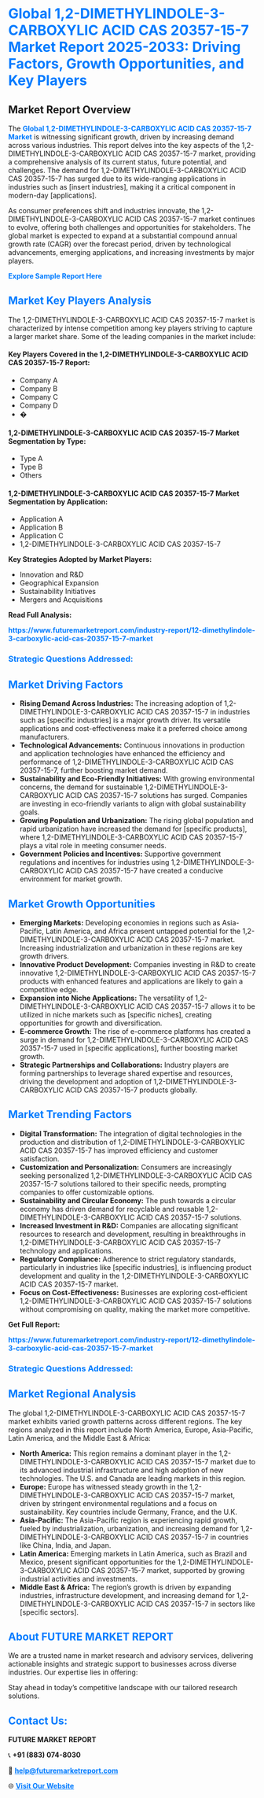 <h1 style="color: #007BFF;">Global 1,2-DIMETHYLINDOLE-3-CARBOXYLIC ACID CAS 20357-15-7 Market Report 2025-2033: Driving Factors, Growth Opportunities, and Key Players</h1>

<section id="overview">
<h2>Market Report Overview</h2>
<p>The <a href="https://www.futuremarketreport.com/industry-report/12-dimethylindole-3-carboxylic-acid-cas-20357-15-7-market" style="color: #007BFF; text-decoration: none;"><strong>Global 1,2-DIMETHYLINDOLE-3-CARBOXYLIC ACID CAS 20357-15-7 Market</strong></a> is witnessing significant growth, driven by increasing demand across various industries. This report delves into the key aspects of the 1,2-DIMETHYLINDOLE-3-CARBOXYLIC ACID CAS 20357-15-7 market, providing a comprehensive analysis of its current status, future potential, and challenges. The demand for 1,2-DIMETHYLINDOLE-3-CARBOXYLIC ACID CAS 20357-15-7 has surged due to its wide-ranging applications in industries such as [insert industries], making it a critical component in modern-day [applications].</p>
<p>As consumer preferences shift and industries innovate, the 1,2-DIMETHYLINDOLE-3-CARBOXYLIC ACID CAS 20357-15-7 market continues to evolve, offering both challenges and opportunities for stakeholders. The global market is expected to expand at a substantial compound annual growth rate (CAGR) over the forecast period, driven by technological advancements, emerging applications, and increasing investments by major players.</p>
</section>

<section id="overview">
<p><a href="https://www.futuremarketreport.com/request-sample/reportId=112006" style="color: #007BFF; text-decoration: none;"><strong>Explore Sample Report Here</strong></a></p>
</section>

<section id="key-players">
<h2 style="color: #007BFF;">Market Key Players Analysis</h2>
<p>The 1,2-DIMETHYLINDOLE-3-CARBOXYLIC ACID CAS 20357-15-7 market is characterized by intense competition among key players striving to capture a larger market share. Some of the leading companies in the market include:</p>
<h4>Key Players Covered in the 1,2-DIMETHYLINDOLE-3-CARBOXYLIC ACID CAS 20357-15-7 Report:</h4>
<ul><li>Company A</li><li>Company B</li><li>Company C</li><li>Company D</li><li>�</li></ul>
<h4>1,2-DIMETHYLINDOLE-3-CARBOXYLIC ACID CAS 20357-15-7 Market Segmentation by Type:</h4>
<ul><li>Type A</li><li>Type B</li><li>Others</li></ul>

<h4>1,2-DIMETHYLINDOLE-3-CARBOXYLIC ACID CAS 20357-15-7 Market Segmentation by Application:</h4>
<ul><li>Application A</li><li>Application B</li><li>Application C</li><li>1,2-DIMETHYLINDOLE-3-CARBOXYLIC ACID CAS 20357-15-7</li></ul>
<p><strong>Key Strategies Adopted by Market Players:</strong></p>
<ul>
<li>Innovation and R&D</li>
<li>Geographical Expansion</li>
<li>Sustainability Initiatives</li>
<li>Mergers and Acquisitions</li>
</ul>
</section>

<section>
<p><strong>Read Full Analysis: </strong></p><a href="https://www.futuremarketreport.com/industry-report/12-dimethylindole-3-carboxylic-acid-cas-20357-15-7-market" style="color: #007BFF; text-decoration: none;"><strong>https://www.futuremarketreport.com/industry-report/12-dimethylindole-3-carboxylic-acid-cas-20357-15-7-market</strong></a>
<h3 style="color: #007BFF;">Strategic Questions Addressed:</h3>
</section>

<section id="driving-factors">
<h2 style="color: #007BFF;">Market Driving Factors</h2>
<ul>
<li><strong>Rising Demand Across Industries:</strong> The increasing adoption of 1,2-DIMETHYLINDOLE-3-CARBOXYLIC ACID CAS 20357-15-7 in industries such as [specific industries] is a major growth driver. Its versatile applications and cost-effectiveness make it a preferred choice among manufacturers.</li>
<li><strong>Technological Advancements:</strong> Continuous innovations in production and application technologies have enhanced the efficiency and performance of 1,2-DIMETHYLINDOLE-3-CARBOXYLIC ACID CAS 20357-15-7, further boosting market demand.</li>
<li><strong>Sustainability and Eco-Friendly Initiatives:</strong> With growing environmental concerns, the demand for sustainable 1,2-DIMETHYLINDOLE-3-CARBOXYLIC ACID CAS 20357-15-7 solutions has surged. Companies are investing in eco-friendly variants to align with global sustainability goals.</li>
<li><strong>Growing Population and Urbanization:</strong> The rising global population and rapid urbanization have increased the demand for [specific products], where 1,2-DIMETHYLINDOLE-3-CARBOXYLIC ACID CAS 20357-15-7 plays a vital role in meeting consumer needs.</li>
<li><strong>Government Policies and Incentives:</strong> Supportive government regulations and incentives for industries using 1,2-DIMETHYLINDOLE-3-CARBOXYLIC ACID CAS 20357-15-7 have created a conducive environment for market growth.</li>
</ul>
</section>

<section id="growth-opportunities">
<h2 style="color: #007BFF;">Market Growth Opportunities</h2>
<ul>
<li><strong>Emerging Markets:</strong> Developing economies in regions such as Asia-Pacific, Latin America, and Africa present untapped potential for the 1,2-DIMETHYLINDOLE-3-CARBOXYLIC ACID CAS 20357-15-7 market. Increasing industrialization and urbanization in these regions are key growth drivers.</li>
<li><strong>Innovative Product Development:</strong> Companies investing in R&D to create innovative 1,2-DIMETHYLINDOLE-3-CARBOXYLIC ACID CAS 20357-15-7 products with enhanced features and applications are likely to gain a competitive edge.</li>
<li><strong>Expansion into Niche Applications:</strong> The versatility of 1,2-DIMETHYLINDOLE-3-CARBOXYLIC ACID CAS 20357-15-7 allows it to be utilized in niche markets such as [specific niches], creating opportunities for growth and diversification.</li>
<li><strong>E-commerce Growth:</strong> The rise of e-commerce platforms has created a surge in demand for 1,2-DIMETHYLINDOLE-3-CARBOXYLIC ACID CAS 20357-15-7 used in [specific applications], further boosting market growth.</li>
<li><strong>Strategic Partnerships and Collaborations:</strong> Industry players are forming partnerships to leverage shared expertise and resources, driving the development and adoption of 1,2-DIMETHYLINDOLE-3-CARBOXYLIC ACID CAS 20357-15-7 products globally.</li>
</ul>
</section>

<section id="trending-factors">
<h2 style="color: #007BFF;">Market Trending Factors</h2>
<ul>
<li><strong>Digital Transformation:</strong> The integration of digital technologies in the production and distribution of 1,2-DIMETHYLINDOLE-3-CARBOXYLIC ACID CAS 20357-15-7 has improved efficiency and customer satisfaction.</li>
<li><strong>Customization and Personalization:</strong> Consumers are increasingly seeking personalized 1,2-DIMETHYLINDOLE-3-CARBOXYLIC ACID CAS 20357-15-7 solutions tailored to their specific needs, prompting companies to offer customizable options.</li>
<li><strong>Sustainability and Circular Economy:</strong> The push towards a circular economy has driven demand for recyclable and reusable 1,2-DIMETHYLINDOLE-3-CARBOXYLIC ACID CAS 20357-15-7 solutions.</li>
<li><strong>Increased Investment in R&D:</strong> Companies are allocating significant resources to research and development, resulting in breakthroughs in 1,2-DIMETHYLINDOLE-3-CARBOXYLIC ACID CAS 20357-15-7 technology and applications.</li>
<li><strong>Regulatory Compliance:</strong> Adherence to strict regulatory standards, particularly in industries like [specific industries], is influencing product development and quality in the 1,2-DIMETHYLINDOLE-3-CARBOXYLIC ACID CAS 20357-15-7 market.</li>
<li><strong>Focus on Cost-Effectiveness:</strong> Businesses are exploring cost-efficient 1,2-DIMETHYLINDOLE-3-CARBOXYLIC ACID CAS 20357-15-7 solutions without compromising on quality, making the market more competitive.</li>
</ul>
</section>

<section>
<p><strong>Get Full Report: </strong></p><a href="https://www.futuremarketreport.com/industry-report/12-dimethylindole-3-carboxylic-acid-cas-20357-15-7-market" style="color: #007BFF; text-decoration: none;"><strong>https://www.futuremarketreport.com/industry-report/12-dimethylindole-3-carboxylic-acid-cas-20357-15-7-market</strong></a>
<h3 style="color: #007BFF;">Strategic Questions Addressed:</h3>
</section>


<section id="regional-analysis">
<h2 style="color: #007BFF;">Market Regional Analysis</h2>
<p>The global 1,2-DIMETHYLINDOLE-3-CARBOXYLIC ACID CAS 20357-15-7 market exhibits varied growth patterns across different regions. The key regions analyzed in this report include North America, Europe, Asia-Pacific, Latin America, and the Middle East & Africa:</p>
<ul>
<li><strong>North America:</strong> This region remains a dominant player in the 1,2-DIMETHYLINDOLE-3-CARBOXYLIC ACID CAS 20357-15-7 market due to its advanced industrial infrastructure and high adoption of new technologies. The U.S. and Canada are leading markets in this region.</li>
<li><strong>Europe:</strong> Europe has witnessed steady growth in the 1,2-DIMETHYLINDOLE-3-CARBOXYLIC ACID CAS 20357-15-7 market, driven by stringent environmental regulations and a focus on sustainability. Key countries include Germany, France, and the U.K.</li>
<li><strong>Asia-Pacific:</strong> The Asia-Pacific region is experiencing rapid growth, fueled by industrialization, urbanization, and increasing demand for 1,2-DIMETHYLINDOLE-3-CARBOXYLIC ACID CAS 20357-15-7 in countries like China, India, and Japan.</li>
<li><strong>Latin America:</strong> Emerging markets in Latin America, such as Brazil and Mexico, present significant opportunities for the 1,2-DIMETHYLINDOLE-3-CARBOXYLIC ACID CAS 20357-15-7 market, supported by growing industrial activities and investments.</li>
<li><strong>Middle East & Africa:</strong> The region’s growth is driven by expanding industries, infrastructure development, and increasing demand for 1,2-DIMETHYLINDOLE-3-CARBOXYLIC ACID CAS 20357-15-7 in sectors like [specific sectors].</li>
</ul>
</section>

<footer>
<h2 style="color: #007BFF;">About FUTURE MARKET REPORT</h2>
<p>We are a trusted name in market research and advisory services, delivering actionable insights and strategic support to businesses across diverse industries. Our expertise lies in offering:</p>

<p>Stay ahead in today’s competitive landscape with our tailored research solutions.</p>

<h2 style="color: #007BFF;">Contact Us:</h2>
<p><strong>FUTURE MARKET REPORT</strong></p>
<p>📞 <strong>+91 (883) 074-8030</strong></p>
<p>📧 <strong><a href="mailto:help@futuremarketreport.com" style="color: #007BFF;">help@futuremarketreport.com</a></strong></p>
<p>🌐 <strong><a href="https://www.futuremarketreport.com/" style="color: #007BFF;">Visit Our Website</a></strong></p>
</footer>